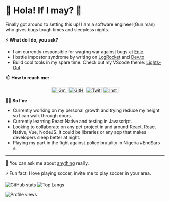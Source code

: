 # 👋 Hola! If I may? 👋
Finally got around to setting this up! I am a software engineer(Gun man) who gives bugs tough times and sleepless nights.

⚡️ **What do I do, you ask?** 
- I am currently responsible for waging war against bugs at [Enle](http://enle.co/).
- I battle impostor syndrome by writing on [LogRocket](https://blog.logrocket.com/author/nedyudombat/) and [Dev.to](https://dev.to/nedyudombat)
- Build cool tools in my spare time. Check out my VScode theme: [Lights-Out](https://marketplace.visualstudio.com/items?itemName=nedy.lights-out)


📫 **How to reach me:**
<p align="center">
	<a href="mailto:nedyudombat@gmail.com"><img src="https://cdn.jsdelivr.net/npm/simple-icons@3.0.1/icons/gmail.svg" alt="Gmail" width="50" height="18"/></a>
	<a href="https://github.com/nedyudombat"><img src="https://cdn.jsdelivr.net/npm/simple-icons@3.0.1/icons/github.svg" alt="GitHub" width="50" height="18"/></a>
	<a href="https://twitter.com/nedyudombat"><img src="https://cdn.jsdelivr.net/npm/simple-icons@3.0.1/icons/twitter.svg" alt="Twitter" width="50" height="18"/></a>
	<a href="https://www.instagram.com/n.ed.y/"><img src="https://cdn.jsdelivr.net/npm/simple-icons@3.0.1/icons/instagram.svg" alt="Instagram" width="50" height="18"/></a>
</p>  

👨‍💻 **So I'm:**
  - Currently working on my personal growth and trying reduce my height so I can walk through doors.
  - Currently learning React Native and testing in Javascript.
  - Looking to collaborate on any pet project in and around React, React Native, Vue, NodeJS. It could be libraries or any app that makes developers sleep better at night.
  - Playing my part in the fight against police brutality in Nigeria #EndSars ✊.


---
💬 You can ask me about [anything](https://curiouscat.qa/Nedy) really.

⚡ Fun fact: I love playing soccer, invite me to play soccer in your area.

![GitHub stats](https://github-readme-stats.vercel.app/api?username=nedyudombat&show_icons=true&count_private=true&theme=dark&hide_title=true&hide_border=true&line_height=20&text_color=fff&icon_color=fff&bg_color=0,000,000,222,999)
![Top Langs](https://github-readme-stats.vercel.app/api/top-langs/?username=nedyudombat&langs_count=10&layout=compact&theme=dark&hide_title=true&hide_border=true&line_height=18&text_color=fff&icon_color=fff&bg_color=0,000,000,222,999)

![Profile views](https://gpvc.arturio.dev/nedyudombat)
